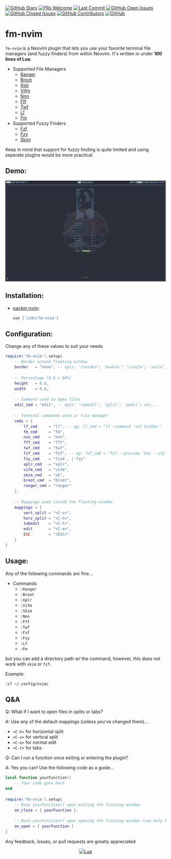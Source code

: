 [![GitHub Stars](https://img.shields.io/github/stars/is0n/fm-nvim.svg?style=social&label=Star&maxAge=2592000)](https://github.com/is0n/fm-nvim/stargazers/)
[![PRs Welcome](https://img.shields.io/badge/PRs-welcome-brightgreen.svg)](http://makeapullrequest.com)
[![Last Commit](https://img.shields.io/github/last-commit/is0n/fm-nvim)](https://github.com/is0n/fm-nvim/pulse)
[![GitHub Open Issues](https://img.shields.io/github/issues/is0n/fm-nvim.svg)](https://github.com/is0n/fm-nvim/issues/)
[![GitHub Closed Issues](https://img.shields.io/github/issues-closed/is0n/fm-nvim.svg)](https://github.com/is0n/fm-nvim/issues?q=is%3Aissue+is%3Aclosed)
[![GitHub Contributors](https://img.shields.io/github/contributors/is0n/fm-nvim.svg)](https://github.com/is0n/fm-nvim/graphs/contributors/)
[![GitHub](https://img.shields.io/github/license/is0n/fm-nvim?logo=GNU)](https://github.com/is0n/fm-nvim/blob/master/LICENSE)

# fm-nvim
`fm-nvim` is a Neovim plugin that lets you use your favorite terminal file managers (and fuzzy finders) from within Neovim. It's written in under **100 lines of Lua**.

* Supported File Managers
	* [Ranger](https://github.com/ranger/ranger)
	* [Broot](https://github.com/Canop/broot)
	* [Xplr](https://github.com/sayanarijit/xplr)
	* [Vifm](https://github.com/vifm/vifm)
	* [Nnn](https://github.com/jarun/nnn)
	* [Fff](https://github.com/dylanaraps/fff)
	* [Twf](https://github.com/wvanlint/twf)
	* [Lf](https://github.com/gokcehan/lf)
	* [Fm](https://github.com/knipferrc/fm)
* Supported Fuzzy Finders
	* [Fzf](https://github.com/junegunn/fzf)
	* [Fzy](https://github.com/jhawthorn/fzy)
	* [Skim](https://github.com/lotabout/skim)

Keep in mind that support for fuzzy finding is quite limited and using seperate plugins would be more practical.

## Demo:
![Demo](assets/Demo.gif)

## Installation:
* [packer.nvim](https://github.com/wbthomason/packer.nvim):
	```lua
	use {'is0n/fm-nvim'}
	```

## Configuration:
Change any of these values to suit your needs
```lua
require('fm-nvim').setup{
	-- Border around floating window
	border   = "none", -- opts: 'rounded'; 'double'; 'single'; 'solid'; 'shawdow'

	-- Percentage (0.8 = 80%)
	height   = 0.8,
	width    = 0.8,

	-- Command used to open files
	edit_cmd = "edit", -- opts: 'tabedit'; 'split'; 'pedit'; etc...

	-- Terminal commands used w/ file manager
	cmds = {
		lf_cmd     = "lf", -- eg: lf_cmd = "lf -command 'set hidden'"
		fm_cmd     = "fm",
		nnn_cmd    = "nnn",
		fff_cmd    = "fff",
		twf_cmd    = "twf",
		fzf_cmd    = "fzf", -- eg: fzf_cmd = "fzf --preview 'bat --style=numbers --color=always --line-range :500 {}'",
		fzy_cmd    = "find . | fzy"
		xplr_cmd   = "xplr",
		vifm_cmd   = "vifm",
		skim_cmd   = "sk",
		broot_cmd  = "broot",
		ranger_cmd = "ranger"
	},

	-- Mappings used inside the floating window
	mappings = {
		vert_split = "<C-v>",
		horz_split = "<C-h>",
		tabedit    = "<C-t>",
		edit       = "<C-e>",
		ESC        = "<ESC>"
	}
}
```

## Usage:
Any of the following commands are fine...
* Commands
	* `:Ranger`
	* `:Broot`
	* `:Xplr`
	* `:Vifm`
	* `:Skim`
	* `:Nnn`
	* `:Fff`
	* `:Twf`
	* `:Fzf`
	* `:Fzy`
	* `:Lf`
	* `:Fm`

but you can add a directory path w/ the command, however, this does not work with `skim` or `fzf`.

Example:
```
:Lf ~/.config/nvim/
```

## Q&A
Q: What if I want to open files in splits or tabs?

A: Use any of the default mappings (unless you've changed them)...
* `<C-h>` for horizontal split
* `<C-v>` for vertical split
* `<C-e>` for normal edit
* `<C-t>` for tabs

Q: Can I run a function once exiting or entering the plugin?

A: Yes you can! Use the following code as a guide...
```lua
local function yourFunction()
	-- Your code goes here
end

require('fm-nvim').setup{
	-- Runs yourFunction() upon exiting the floating window
	on_close = { yourFunction },

	-- Runs yourFunction() upon opening the floating window (can only be functions)
	on_open = { yourFunction }
}
```

Any feedback, issues, or pull requests are greatly appreciated

<div align="center" id="madewithlua">
	
[![Lua](https://img.shields.io/badge/Made%20with%20Lua-blue.svg?style=for-the-badge&logo=lua)](#madewithlua)
	
</div>

